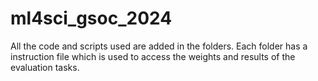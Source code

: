 # ml4sci_gsoc_2024

All the code and scripts used are added in the folders. Each folder has a instruction file which is used to access the weights and results of the evaluation tasks.

